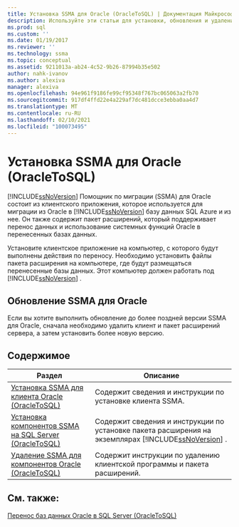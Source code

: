 ```yaml
---
title: Установка SSMA для Oracle (OracleToSQL) | Документация Майкрософт
description: Используйте эти статьи для установки, обновления и удаления Помощник по миграции SQL Server (SSMA) для Oracle, включая клиентское приложение и пакет расширений.
ms.prod: sql
ms.custom: ''
ms.date: 01/19/2017
ms.reviewer: ''
ms.technology: ssma
ms.topic: conceptual
ms.assetid: 9211013a-ab24-4c52-9b26-87994b35e502
author: nahk-ivanov
ms.author: alexiva
manager: alexiva
ms.openlocfilehash: 94e961f9186fe99cf95348f767bc065063a2fb70
ms.sourcegitcommit: 917df4ffd22e4a229af7dc481dcce3ebba0aa4d7
ms.translationtype: MT
ms.contentlocale: ru-RU
ms.lasthandoff: 02/10/2021
ms.locfileid: "100073495"
---
```

# <a name="installing-ssma--for-oracle-oracletosql"></a>Установка SSMA для Oracle (OracleToSQL)
[!INCLUDE[ssNoVersion](../../includes/ssnoversion-md.md)] Помощник по миграции (SSMA) для Oracle состоит из клиентского приложения, которое используется для миграции из Oracle в [!INCLUDE[ssNoVersion](../../includes/ssnoversion-md.md)] базу данных SQL Azure и из нее. Он также содержит пакет расширений, который поддерживает перенос данных и использование системных функций Oracle в перенесенных базах данных.  
  
Установите клиентское приложение на компьютер, с которого будут выполнены действия по переносу. Необходимо установить файлы пакета расширения на компьютере, где будут размещаться перенесенные базы данных. Этот компьютер должен работать под [!INCLUDE[ssNoVersion](../../includes/ssnoversion-md.md)] .  
  
## <a name="upgrading-ssma-for-oracle"></a>Обновление SSMA для Oracle  
Если вы хотите выполнить обновление до более поздней версии SSMA для Oracle, сначала необходимо удалить клиент и пакет расширений сервера, а затем установить более новую версию.  
  
## <a name="contents"></a>Содержимое  
  
|Раздел|Описание|  
|---------|---------------|  
|[Установка SSMA для клиента Oracle &#40;OracleToSQL&#41;](../../ssma/oracle/installing-ssma-for-oracle-client-oracletosql.md)|Содержит сведения и инструкции по установке клиента SSMA.|  
|[Установка компонентов SSMA на SQL Server &#40;OracleToSQL&#41;](../../ssma/oracle/installing-ssma-components-on-sql-server-oracletosql.md)|Содержит сведения и инструкции по установке пакета расширения на экземплярах [!INCLUDE[ssNoVersion](../../includes/ssnoversion-md.md)] .|  
|[Удаление SSMA для компонентов Oracle &#40;OracleToSQL&#41;](../../ssma/oracle/removing-ssma-for-oracle-components-oracletosql.md)|Содержит инструкции по удалению клиентской программы и пакета расширений.|  
  
## <a name="see-also"></a>См. также:  
[Перенос баз данных Oracle в SQL Server &#40;OracleToSQL&#41;](../../ssma/oracle/migrating-oracle-databases-to-sql-server-oracletosql.md)  
  
